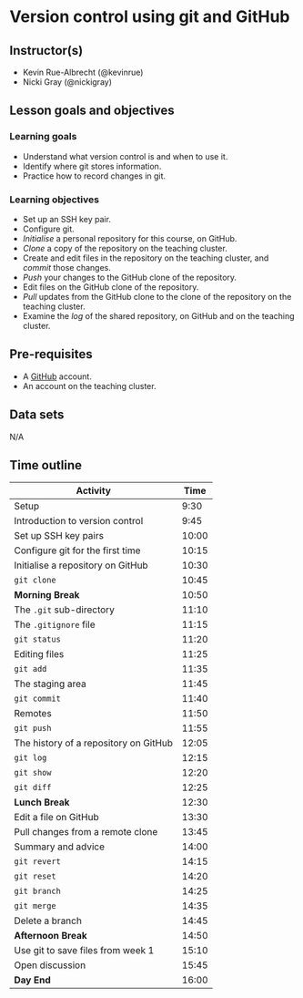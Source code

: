 # Version control using git and GitHub

## Instructor(s)

- Kevin Rue-Albrecht (@kevinrue)
- Nicki Gray (@nickigray)

## Lesson goals and objectives

<!--
Refer to:
https://github.com/Bioconductor/BioC2019/blob/master/docs/workshop-syllabus.md#a-note-about-learning-goals-and-objectives-bloom
https://cft.vanderbilt.edu/guides-sub-pages/blooms-taxonomy/
-->

### Learning goals

<!--
High-level "big picture" objectives of the learning process.
-->

- Understand what version control is and when to use it.
- Identify where git stores information.
- Practice how to record changes in git.

### Learning objectives

<!--
More concrete and measurable outputs.
-->

- Set up an SSH key pair.
- Configure git.
- _Initialise_ a personal repository for this course, on GitHub.
- _Clone_ a copy of the repository on the teaching cluster.
- Create and edit files in the repository on the teaching cluster, and _commit_ those changes.
- _Push_ your changes to the GitHub clone of the repository.
- Edit files on the GitHub clone of the repository.
- _Pull_ updates from the GitHub clone to the clone of the repository on the teaching cluster.
- Examine the _log_ of the shared repository, on GitHub and on the teaching cluster.

## Pre-requisites

- A [GitHub](https://github.com/) account.
- An account on the teaching cluster.

## Data sets

N/A

## Time outline

| Activity                                      |  Time |
|-----------------------------------------------|-------|
| Setup                                         |  9:30 |
| Introduction to version control               |  9:45 |
| Set up SSH key pairs                          | 10:00 |
| Configure git for the first time              | 10:15 |
| Initialise a repository on GitHub             | 10:30 |
| `git clone`                                   | 10:45 |
| **Morning Break**                             | 10:50 |
| The `.git` sub-directory                      | 11:10 |
| The `.gitignore` file                         | 11:15 |
| `git status`                                  | 11:20 |
| Editing files                                 | 11:25 |
| `git add`                                     | 11:35 |
| The staging area                              | 11:45 |
| `git commit`                                  | 11:40 |
| Remotes                                       | 11:50 |
| `git push`                                    | 11:55 |
| The history of a repository on GitHub         | 12:05 |
| `git log`                                     | 12:15 |
| `git show`                                    | 12:20 |
| `git diff`                                    | 12:25 |
| **Lunch Break**                               | 12:30 |
| Edit a file on GitHub                         | 13:30 |
| Pull changes from a remote clone              | 13:45 |
| Summary and advice                            | 14:00 |
| `git revert`                                  | 14:15 |
| `git reset`                                   | 14:20 |
| `git branch`                                  | 14:25 |
| `git merge`                                   | 14:35 |
| Delete a branch                               | 14:45 |
| **Afternoon Break**                           | 14:50 |
| Use git to save files from week 1             | 15:10 |
| Open discussion                               | 15:45 |
| **Day End**                                   | 16:00 |
